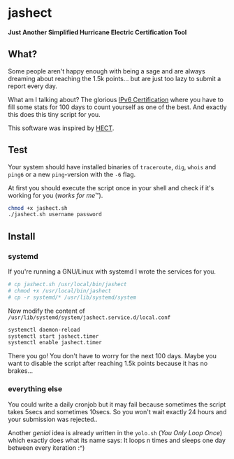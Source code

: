 # jashect
**Just Another Simplified Hurricane Electric Certification Tool**

## What?
Some people aren't happy enough with being a sage and are always dreaming about reaching the 1.5k points… but are just too lazy to submit a report every day.

What am I talking about? The glorious [IPv6 Certification](https://ipv6.he.net/certification/) where you have to fill some stats for 100 days to count yourself as one of the best. And exactly this does this tiny script for you.

This software was inspired by [HECT](https://github.com/tactmaster/HECT).


## Test
Your system should have installed binaries of `traceroute`, `dig`, `whois` and `ping6` or a new `ping`-version with the `-6` flag.

At first you should execute the script once in your shell and check if it's working for you (*works for me*™).

```bash
chmod +x jashect.sh
./jashect.sh username password
```


## Install
### systemd
If you're running a GNU/Linux with systemd I wrote the services for you.

```bash
# cp jashect.sh /usr/local/bin/jashect
# chmod +x /usr/local/bin/jashect
# cp -r systemd/* /usr/lib/systemd/system
```

Now modify the content of `/usr/lib/systemd/system/jashect.service.d/local.conf`

```bash
systemctl daemon-reload
systemctl start jashect.timer
systemctl enable jashect.timer
```

There you go! You don't have to worry for the next 100 days. Maybe you want to disable the script after reaching 1.5k points because it has no brakes…

### everything else
You could write a daily cronjob but it may fail because sometimes the script takes 5secs and sometimes 10secs. So you won't wait exactly 24 hours and your submission was rejected..

Another *genial* idea is already written in the `yolo.sh` (*You Only Loop Once*) which exactly does what its name says: It loops n times and sleeps one day between every iteration :^)

